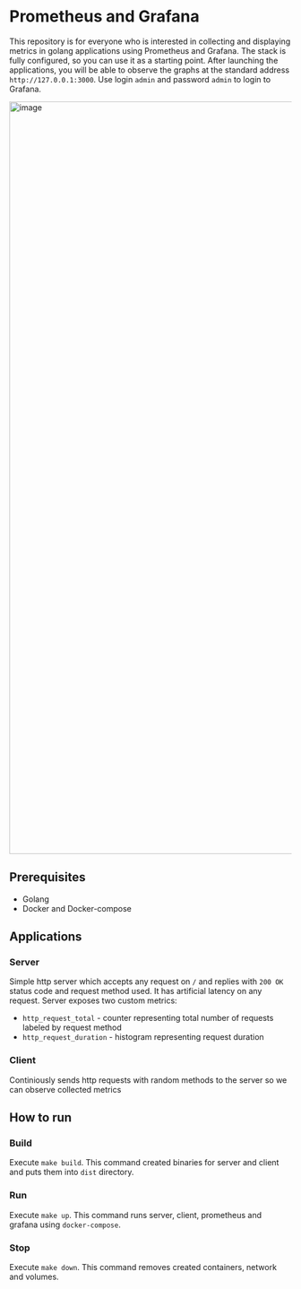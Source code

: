 # Prometheus and Grafana

This repository is for everyone who is interested in collecting and displaying metrics in golang applications using Prometheus and Grafana.
The stack is fully configured, so you can use it as a starting point.
After launching the applications, you will be able to observe the graphs at the standard address `http://127.0.0.1:3000`. Use login `admin` and password `admin` to login to Grafana.

<a href="https://user-images.githubusercontent.com/25442973/180852928-091ee0c6-95e6-4d4d-9b2e-0b400f490ce0.png"><img width="1343" alt="image" src="https://user-images.githubusercontent.com/25442973/180852928-091ee0c6-95e6-4d4d-9b2e-0b400f490ce0.png"></a>

## Prerequisites

- Golang
- Docker and Docker-compose

## Applications

### Server

Simple http server which accepts any request on `/` and replies with `200 OK` status code and request method used. It has artificial latency on any request. Server exposes two custom metrics:

- `http_request_total` - counter representing total number of requests labeled by request method
- `http_request_duration` - histogram representing request duration

### Client

Continiously sends http requests with random methods to the server so we can observe collected metrics

## How to run

### Build

Execute `make build`. This command created binaries for server and client and puts them into `dist` directory.

### Run

Execute `make up`. This command runs server, client, prometheus and grafana using `docker-compose`.

### Stop

Execute `make down`. This command removes created containers, network and volumes.
